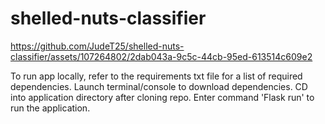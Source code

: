 # shelled-nuts-classifier

https://github.com/JudeT25/shelled-nuts-classifier/assets/107264802/2dab043a-9c5c-44cb-95ed-613514c609e2

To run app locally, refer to the requirements txt file for a list of required dependencies.
Launch terminal/console to download dependencies. 
CD into application directory after cloning repo.
Enter command 'Flask run' to run the application.
